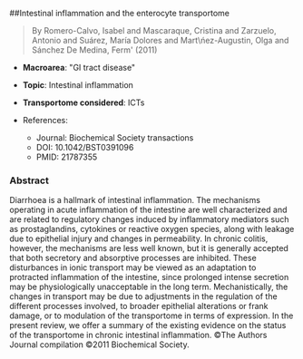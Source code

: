 ##Intestinal inflammation and the enterocyte transportome

> By Romero-Calvo, Isabel and Mascaraque, Cristina and Zarzuelo, Antonio and Suárez, María Dolores and Mart\ńez-Augustin, Olga and Sánchez De Medina, Ferm\' (2011)

- **Macroarea**: "GI tract disease"
- **Topic**: Intestinal inflammation
- **Transportome considered**: ICTs

- References:
  - Journal: Biochemical Society transactions
  - DOI: 10.1042/BST0391096
  - PMID: 21787355

### Abstract

Diarrhoea is a hallmark of intestinal inflammation. The mechanisms operating in acute inflammation of the intestine are well characterized and are related to regulatory changes induced by inflammatory mediators such as prostaglandins, cytokines or reactive oxygen species, along with leakage due to epithelial injury and changes in permeability. In chronic colitis, however, the mechanisms are less well known, but it is generally accepted that both secretory and absorptive processes are inhibited. These disturbances in ionic transport may be viewed as an adaptation to protracted inflammation of the intestine, since prolonged intense secretion may be physiologically unacceptable in the long term. Mechanistically, the changes in transport may be due to adjustments in the regulation of the different processes involved, to broader epithelial alterations or frank damage, or to modulation of the transportome in terms of expression. In the present review, we offer a summary of the existing evidence on the status of the transportome in chronic intestinal inflammation. ©The Authors Journal compilation ©2011 Biochemical Society.
